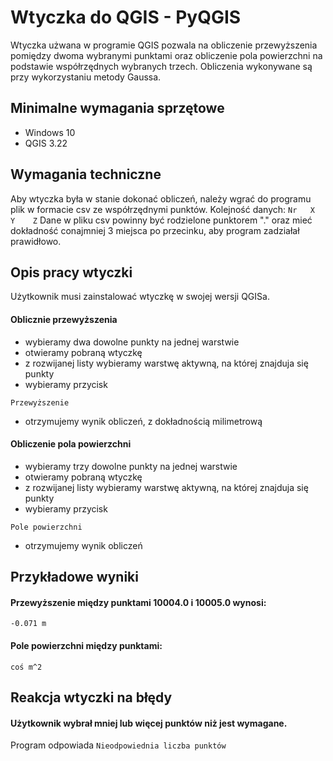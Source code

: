 # Wtyczka do QGIS - PyQGIS
Wtyczka użwana w programie QGIS pozwala na obliczenie przewyższenia pomiędzy dwoma wybranymi punktami oraz obliczenie pola powierzchni na podstawie współrzędnych wybranych trzech. Obliczenia wykonywane są przy wykorzystaniu metody Gaussa.
## Minimalne wymagania sprzętowe 
- Windows 10
- QGIS 3.22
## Wymagania techniczne
Aby wtyczka była w stanie dokonać obliczeń, należy wgrać do programu plik w formacie csv ze współrzędnymi punktów. 
Kolejność danych: ```Nr   X    Y    Z```
Dane w pliku csv powinny być rodzielone punktorem "." oraz mieć dokładność conajmniej 3 miejsca po przecinku, aby program zadziałał prawidłowo.
## Opis pracy wtyczki
Użytkownik musi zainstalować wtyczkę w swojej wersji QGISa.
#### Oblicznie przewyższenia
- wybieramy dwa dowolne punkty na jednej warstwie
- otwieramy pobraną wtyczkę
- z rozwijanej listy wybieramy warstwę aktywną, na której znajduja się punkty 
- wybieramy przycisk 
```
Przewyższenie
```
- otrzymujemy wynik obliczeń, z dokładnością milimetrową
#### Obliczenie pola powierzchni
- wybieramy trzy dowolne punkty na jednej warstwie 
- otwieramy pobraną wtyczkę 
- z rozwijanej listy wybieramy warstwę aktywną, na której znajduja się punkty 
- wybieramy przycisk 
```
Pole powierzchni
```
- otrzymujemy wynik obliczeń
## Przykładowe wyniki
#### Przewyższenie między punktami 10004.0 i 10005.0 wynosi:
```
-0.071 m
```
#### Pole powierzchni między punktami:
```
coś m^2
```
## Reakcja wtyczki na błędy
#### Użytkownik wybrał mniej lub więcej punktów niż jest wymagane.
Program odpowiada ```Nieodpowiednia liczba punktów```


